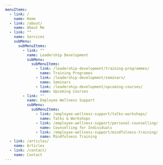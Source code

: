 ```yaml
---
menuItems:
  - link: /
    name: Home
  - link: /about/
    name: About Me
  - link: ""
    name: Services
    subMenu:
      subMenuItems:
        - link: ""
          name: Leadership Development
          subMenu:
            subMenuItems:
              - link: /leadership-development/training-programmes/
                name: Training Programes
              - link: /leadership-development/seminars/
                name: Seminars
              - link: /leadership-development/upcoming-courses/
                name: Upcoming Courses
        - link: ""
          name: Employee Wellness Support
          subMenu:
            subMenuItems:
              - link: /employee-wellness-support/talks-workshops/
                name: Talks & Workshops
              - link: /employee-wellness-support/personal-counselling/
                name: Counselling for Individuals
              - link: /employee-wellness-support/mindfulness-training/
                name: Mindfulness Training
  - link: /articles/
    name: Articles
  - link: /contact/
    name: Contact
---
```

